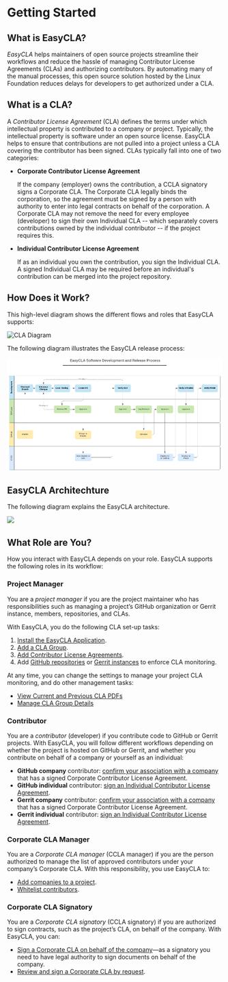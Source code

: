 # Getting Started

## What is EasyCLA?

_EasyCLA_ helps maintainers of open source projects streamline their workflows and reduce the hassle of managing Contributor License Agreements \(CLAs\) and authorizing contributors. By automating many of the manual processes, this open source solution hosted by the Linux Foundation reduces delays for developers to get authorized under a CLA.

## What is a CLA?

A _Contributor License Agreement_ \(CLA\) defines the terms under which intellectual property is contributed to a company or project. Typically, the intellectual property is software under an open source license. EasyCLA helps to ensure that contributions are not pulled into a project unless a CLA covering the contributor has been signed. CLAs typically fall into one of two categories:

* **Corporate Contributor License Agreement**

  If the company \(employer\) owns the contribution, a CCLA signatory signs a Corporate CLA. The Corporate CLA legally binds the corporation, so the agreement must be signed by a person with authority to enter into legal contracts on behalf of the corporation. A Corporate CLA may not remove the need for every employee \(developer\) to sign their own Individual CLA -- which separately covers contributions owned by the individual contributor -- if the project requires this.

* **Individual Contributor License Agreement**

  If as an individual you own the contribution, you sign the Individual CLA. A signed Individual CLA may be required before an individual's contribution can be merged into the project repository.

## How Does it Work?

This high-level diagram shows the different flows and roles that EasyCLA supports:

![CLA Diagram](../.gitbook/assets/cla_diagram_v8.png)

The following diagram illustrates the EasyCLA release process:

![CLA Release Process](../.gitbook/assets/easycla_software_development_and_release_process%20%281%29.png)

## EasyCLA Architechture

The following diagram explains the EasyCLA architecture.

![](../.gitbook/assets/architecture-overview.png)

## What Role are You?

How you interact with EasyCLA depends on your role. EasyCLA supports the following roles in its workflow:

### Project Manager

You are a _project manager_ if you are the project maintainer who has responsibilities such as managing a project’s GitHub organization or Gerrit instance, members, repositories, and CLAs.

With EasyCLA, you do the following CLA set-up tasks:

1. [Install the EasyCLA Application](project-managers/install-the-easycla-application.md).
2. [Add a CLA Group](project-managers/add-a-cla-group.md).
3. [Add Contributor License Agreements](project-managers/add-contributor-license-agreements.md).
4. Add [GitHub repositories](project-managers/add-github-repositories-to-cla-monitoring-or-remove-them-from-cla-monitoring.md) or [Gerrit instances](project-managers/add-gerrit-instances-to-cla-monitoring-or-delete-them-from-cla-monitoring.md) to enforce CLA monitoring.

At any time, you can change the settings to manage your project CLA monitoring, and do other management tasks:

* [View Current and Previous CLA PDFs](project-managers/view-current-and-previous-cla-pdfs.md)
* [Manage CLA Group Details](project-managers/manage-cla-group-details.md)

### Contributor

You are a _contributor_ \(developer\) if you contribute code to GitHub or Gerrit projects. With EasyCLA, you will follow different workflows depending on whether the project is hosted on GitHub or Gerrit, and whether you contribute on behalf of a company or yourself as an individual:

* **GitHub company** contributor: [confirm your association with a company ](contributors/contribute-to-a-github-company-project.md) that has a signed Corporate Contributor License Agreement.
* **GitHub individual** contributor: [sign an Individual Contributor License Agreement](contributors/sign-a-cla-as-an-individual-contributor-to-github.md).
* **Gerrit company** contributor: [confirm your association with a company ](contributors/contribute-to-a-gerrit-project.md)that has a signed Corporate Contributor License Agreement.
* **Gerrit individual** contributor: [sign an Individual Contributor License Agreement](contributors/contribute-to-a-gerrit-project.md).

### Corporate CLA Manager

You are a _Corporate CLA manager_ \(CCLA manager\) if you are the person authorized to manage the list of approved contributors under your company’s Corporate CLA. With this responsibility, you use EasyCLA to:

* [Add companies to a project](ccla-managers-and-ccla-signatories/add-a-company-to-a-project.md).
* [Whitelist contributors](ccla-managers-and-ccla-signatories/whitelist-contributors.md).

### Corporate CLA Signatory

You are a _Corporate CLA signatory_ \(CCLA signatory\) if you are authorized to sign contracts, such as the project’s CLA, on behalf of the company. With EasyCLA, you can:

* [Sign a Corporate CLA on behalf of the company](ccla-managers-and-ccla-signatories/sign-a-corporate-cla-on-behalf-of-the-company.md)—as a signatory you need to have legal authority to sign documents on behalf of the company.
* [Review and sign a Corporate CLA by request](ccla-managers-and-ccla-signatories/review-and-sign-a-corporate-cla-by-request.md).

